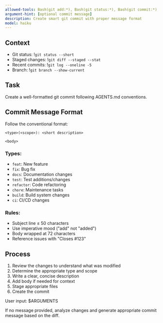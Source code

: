 ```yaml
---
allowed-tools: Bash(git add:*), Bash(git status:*), Bash(git commit:*), Bash(git diff:*)
argument-hint: [optional commit message]
description: Create smart git commit with proper message format
model: haiku
---
```


## Context
- Git status: !`git status --short`
- Staged changes: !`git diff --staged --stat`
- Recent commits: !`git log --oneline -5`
- Branch: !`git branch --show-current`

## Task

Create a well-formatted git commit following AGENTS.md conventions.

## Commit Message Format

Follow the conventional format:
```
<type>(<scope>): <short description>

<body>
```

### Types:
- `feat`: New feature
- `fix`: Bug fix
- `docs`: Documentation changes
- `test`: Test additions/changes
- `refactor`: Code refactoring
- `chore`: Maintenance tasks
- `build`: Build system changes
- `ci`: CI/CD changes

### Rules:
- Subject line ≤ 50 characters
- Use imperative mood ("add" not "added")
- Body wrapped at 72 characters
- Reference issues with "Closes #123"

## Process

1. Review the changes to understand what was modified
2. Determine the appropriate type and scope
3. Write a clear, concise description
4. Add body if needed for context
5. Stage appropriate files
6. Create the commit

User input: $ARGUMENTS

If no message provided, analyze changes and generate appropriate commit message based on the diff.
